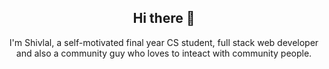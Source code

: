 <h2 align="center"> Hi there 👋 </h2>
<p align="center"> I'm Shivlal, a self-motivated final year CS student, full stack web developer and also a community guy who loves to inteact with community people.</p>

